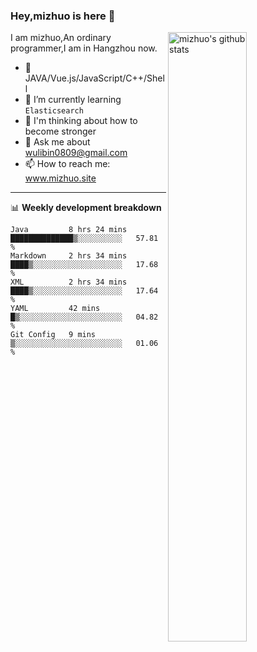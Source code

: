 ### Hey,mizhuo is here 👋

<img align="right" alt="mizhuo's github stats" width="50%" src="https://github-readme-stats.vercel.app/api?username=mizhuo&theme=tokyonight&show_icons=true">

I am mizhuo,An ordinary programmer,I am in Hangzhou now.

- 🔭 JAVA/Vue.js/JavaScript/C++/Shell
- 🌱 I’m currently learning `Elasticsearch`
- 🤔 I'm thinking about how to become stronger
- 💬 Ask me about wulibin0809@gmail.com
- 📫 How to reach me: www.mizhuo.site

---
📊 **Weekly development breakdown**

<!--START_SECTION:waka-->
```text
Java         8 hrs 24 mins   ██████████████▒░░░░░░░░░░   57.81 % 
Markdown     2 hrs 34 mins   ████▒░░░░░░░░░░░░░░░░░░░░   17.68 % 
XML          2 hrs 34 mins   ████▒░░░░░░░░░░░░░░░░░░░░   17.64 % 
YAML         42 mins         █▒░░░░░░░░░░░░░░░░░░░░░░░   04.82 % 
Git Config   9 mins          ▒░░░░░░░░░░░░░░░░░░░░░░░░   01.06 % 
```
<!--END_SECTION:waka-->
